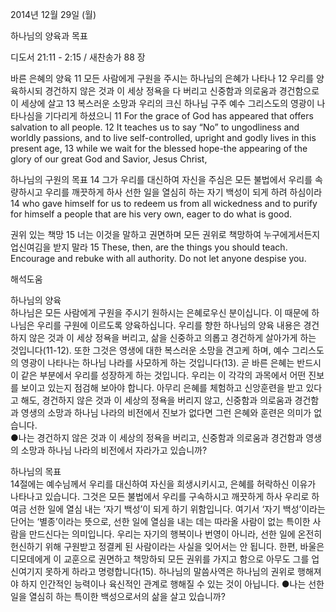 2014년 12월 29일 (월)

하나님의 양육과 목표



디도서 21:11 - 2:15 / 새찬송가 88 장


바른 은혜의 양육
11 모든 사람에게 구원을 주시는 하나님의 은혜가 나타나 12 우리를 양육하시되 경건하지 않은 것과 이 세상 정욕을 다 버리고 신중함과 의로움과 경건함으로 이 세상에 살고 13 복스러운 소망과 우리의 크신 하나님 구주 예수 그리스도의 영광이 나타나심을 기다리게 하셨으니 
11 For the grace of God has appeared that offers salvation to all people. 12 It teaches us to say “No” to ungodliness and worldly passions, and to live self-controlled, upright and godly lives in this present age, 13 while we wait for the blessed hope-the appearing of the glory of our great God and Savior, Jesus Christ,

하나님의 구원의 목표
14 그가 우리를 대신하여 자신을 주심은 모든 불법에서 우리를 속량하시고 우리를 깨끗하게 하사 선한 일을 열심히 하는 자기 백성이 되게 하려 하심이라 
14 who gave himself for us to redeem us from all wickedness and to purify for himself a people that are his very own, eager to do what is good.

권위 있는 책망
15 너는 이것을 말하고 권면하며 모든 권위로 책망하여 누구에게서든지 업신여김을 받지 말라
15 These, then, are the things you should teach. Encourage and rebuke with all authority. Do not let anyone despise you.

해석도움





하나님의 양육  
하나님은 모든 사람에게 구원을 주시기 원하시는 은혜로우신 분이십니다. 이 때문에 하나님은 우리를 구원에 이르도록 양육하십니다. 우리를 향한 하나님의 양육 내용은 경건하지 않은 것과 이 세상 정욕을 버리고, 삶을 신중하고 의롭고 경건하게 살아가게 하는 것입니다(11-12). 또한 그것은 영생에 대한 복스러운 소망을 견고케 하며, 예수 그리스도의 영광이 나타나는 하나님 나라를 사모하게 하는 것입니다(13). 곧 바른 은혜는 반드시 이 같은 부분에서 우리를 성장하게 하는 것입니다. 우리는 이 각각의 과목에서 어떤 진보를 보이고 있는지 점검해 보아야 합니다. 아무리 은혜를 체험하고 신앙훈련을 받고 있다고 해도, 경건하지 않은 것과 이 세상의 정욕을 버리지 않고, 신중함과 의로움과 경건함과 영생의 소망과 하나님 나라의 비전에서 진보가 없다면 그런 은혜와 훈련은 의미가 없습니다.  
●나는 경건하지 않은 것과 이 세상의 정욕을 버리고, 신중함과 의로움과 경건함과 영생의 소망과 하나님 나라의 비전에서 자라가고 있습니까?

하나님의 목표  
14절에는 예수님께서 우리를 대신하여 자신을 희생시키시고, 은혜를 허락하신 이유가 나타나고 있습니다. 그것은 모든 불법에서 우리를 구속하시고 깨끗하게 하사 우리로 하여금 선한 일에 열심 내는 ‘자기 백성’이 되게 하기 위함입니다. 여기서 ‘자기 백성’이라는 단어는 ‘별종’이라는 뜻으로, 선한 일에 열심을 내는 데는 따라올 사람이 없는 특이한 사람을 만드신다는 의미입니다. 우리는 자기의 행복이나 번영이 아니라, 선한 일에 온전히 헌신하기 위해 구원받고 정결케 된 사람이라는 사실을 잊어서는 안 됩니다. 한편, 바울은 디모데에게 이 교훈으로 권면하고 책망하되 모든 권위를 가지고 함으로 아무도 그를 업신여기지 못하게 하라고 명령합니다(15). 하나님의 말씀사역은 하나님의 권위로 행해져야 하지 인간적인 능력이나 육신적인 관계로 행해질 수 있는 것이 아닙니다.
●나는 선한 일을 열심히 하는 특이한 백성으로서의 삶을 살고 있습니까?